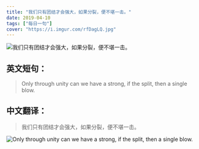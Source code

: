 ```yaml
---
title: "我们只有团结才会强大，如果分裂，便不堪一击。"
date: 2019-04-10
tags: ["每日一句"]
cover: "https://i.imgur.com/rfDagLQ.jpg"
---
```


![我们只有团结才会强大，如果分裂，便不堪一击。](https://i.imgur.com/q609q1U.jpg)

## 英文短句：
> Only through unity can we have a strong, if the split, then a single blow.

<!--more-->

## 中文翻译：
> 我们只有团结才会强大，如果分裂，便不堪一击。

![Only through unity can we have a strong, if the split, then a single blow.](https://i.imgur.com/J0NyWfj.jpg)

